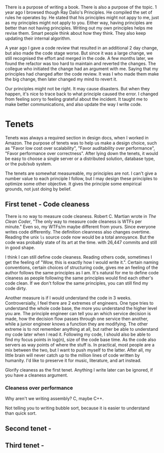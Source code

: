There is a purpose of writing a book. There is also a purpose of the topic. 1 year ago I browsed though Ray Dalio's Principles. He compiled the set of rules he operates by. He stated that his principles might not appy to me, just as my principles might not apply to you. Either way, having principles are better than not having principles. Writing out my own principles helps me revise them. Smart people think about how they think. They also keep updating their internal algorithm.

A year ago I gave a code review that resulted in an additional 2 day change, but also made the code stage worse. But since it was a large change, we still recognised the effort and merged in the code. A few months later, we found the refactor was too hard to maintain and reverted the changes. The collegue who initiated the change had an argument with me. Saying that my principles had changed after the code review. It was I who made them make the big change, then later changed my mind to revert it.

Our principles might not be right. It may cause disasters. But when they happen, it's nice to trace back to what principle caused the error. I changed from feeling sorry to feeling grateful about the incident. It taught me to make better communications, and also update the way I write code.

# Tenets

Tenets was always a required section in design docs, when I worked in Amazon. The purpose of tenets was to help us make a design choice, such as "Favor low cost over scalability", "Favor auditability over performance", "Favor performance over correctness". After lying down the tenets, it would be easy to choose a single server or a distributed solution, database type, or the pub/sub system. 

The tenets are somewhat measureable, my principles are not. I can't give a number value to each principle I follow, but I may design these principles to optimize some other objective. It gives the principle some empirical grounds, not just doing by belief.

## First tenet - Code cleaness

There is no way to measure code cleaness. Robert C. Martian wrote in *The Clean Coder*, "The only way to measure code cleaness is WTFs per minute." Even so, my WTFs/m maybe different from yours. Since everyone writes code differently. The definition cleanness also changes overtime. Reading the unix `ls` source code now would be a total annoyance. But the code was probably state of its art at the time. with 26,447 commits and still in good shape.

I think I can still define code cleaness. Reading others code, sometimes I get the feeling of "Wow, this is exactly how I would write it.". Certain naming conventions, certain choices of structuring code, gives me an feeling of the author follows the same principles as I am. It's natural for me to define code cleaness as people following the same principles would find each other's code clean. If we don't follow the same principles, you can still find my code dirty.

Another measure is if I would understand the code in 3 weeks. Controversially, I feel there are 2 extremes of engineers. One type  tries to understand the whole code base, the more you understand the higher level you are. The principle engineer can tell you an which service decision is made, how the decision flow passes through one service then another, while a junior engineer knows a function they are modifying. The other extreme is to not remember anything at all, but rather be able to understand my code later when I read it. Following my code, I should also be able to find my focus points in log(n), size of the code base time. As the code also servers as way points of where the stuff is. In practical, most people are a mix between the two, but I want to push myself to the latter. After all, my little brain will never catch up to the million lines of code written by humanity. I'd like to preserve it for music, literature, and art instead.

Glorify cleaness as the first tenet. Anything I write later can be ignored, if you have a cleaness argument.

### Cleaness over performance
Why aren't we writing assembly?
C, maybe
C++.

Not telling you to writing bubble sort, because it is easier to understand than quick sort. 
## Second tenet -
## Third tenet - 
